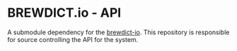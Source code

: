 # BREWDICT.io - API

A submodule dependency for the [brewdict-io](https://github.com/BarkingDevelopment/brewdict-io). This repository is responsible for source controlling the API for the system.
